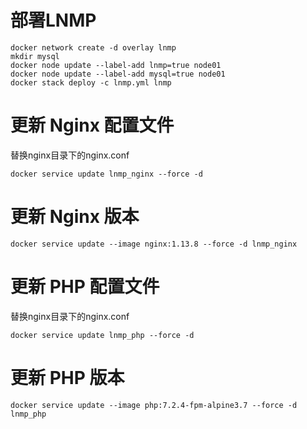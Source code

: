 # 部署LNMP
```
docker network create -d overlay lnmp
mkdir mysql
docker node update --label-add lnmp=true node01
docker node update --label-add mysql=true node01
docker stack deploy -c lnmp.yml lnmp
```
# 更新 Nginx 配置文件

替换nginx目录下的nginx.conf

```
docker service update lnmp_nginx --force -d
```

# 更新 Nginx 版本
```
docker service update --image nginx:1.13.8 --force -d lnmp_nginx
```

# 更新 PHP 配置文件

替换nginx目录下的nginx.conf

```
docker service update lnmp_php --force -d
```

# 更新 PHP 版本
```
docker service update --image php:7.2.4-fpm-alpine3.7 --force -d lnmp_php
```